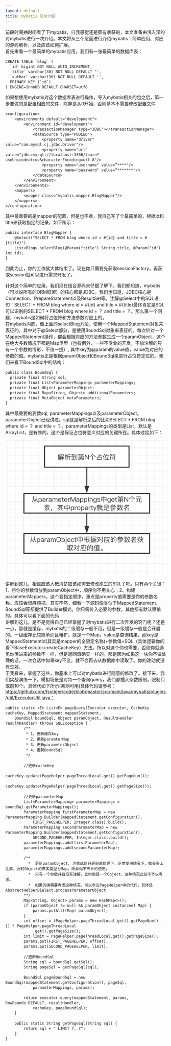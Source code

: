 ```yaml
---
layout: default
title: Mybatis 简单介绍
---
```

前段时间抽时间看了下mybatis，自我感觉还是颇有收获的，本文准备由浅入深的对mybatis进行一次介绍。本文将从三个层面进行介绍mybatis：简单应用、对应的源码解析，以及应该如何扩展。  
首先来看一个最简单的mybatis应用。我们有一张最简单的数据库表：

    CREATE TABLE `blog` (
      `id` bigint NOT NULL AUTO_INCREMENT,
      `title` varchar(30) NOT NULL DEFAULT '',
      `author` varchar(30) NOT NULL DEFAULT '',
      PRIMARY KEY (`id`)
    ) ENGINE=InnoDB DEFAULT CHARSET=utf8

如果想使用mybatis对这个数据库表进行操作，导入mybatis相关的包之后，第一步要做的是配置相应的文件，除非是从0开始，否则基本不需要修改配置文件

    <configuration>
        <environments default="development">
            <environment id="development">
                <transactionManager type="JDBC"></transactionManager>
                <dataSource type="POOLED">
                    <property name="driver" value="com.mysql.cj.jdbc.Driver"/>
                    <property name="url" value="jdbc:mysql://localhost:3306/learn?useUnicode=true&characterEncoding=utf-8"/>
                    <property name="username" value=”****"/>
                    <property name="password" value=“*******"/>
                </dataSource>
            </environment>
        </environments>
        <mappers>
            <mapper class="mybatis.mapper.BlogMapper"/>
        </mappers>
    </configuration>

其中最重要的是mapper的配置，但是也不难，我自己写了个最简单的，根据id和title来获取指定的记录，如下所示：

    public interface BlogMapper {
        @Select("SELECT * FROM blog where id = #{id} and title = #{title}")
        List<Blog> selectBlog(@Param("title") String title, @Param("id") int id);
    }
    
到此为止，你的工作就大体结束了。现在你只需要先获取sessionFactory，再获取session就可以进行需求开发了。

针对这个简单的应用，我们现在结合源码来仔细了解下。我们都知道，mybatis（可以说所有的ORM框架）的核心都是JDBC。我们也知道，JDBC核心是Connection、PrepareStatement以及ResultSet等。注解@Select中的SQL语句：SELECT * FROM blog where id = #{id} and title = #{title}最终肯定是SQL可以识别的SELECT * FROM blog where id = ？ and title = ？。那么第一个问题，mybatis是如何将占位符和方法参数对应上的。  
在mybatis内部，像上面的selectBlog方法，使用一个MappedStatement对象来表征的，其中对于@Select部分，是使用BoundSql对象来表征的。每次针对一个MappedStatement操作，都会根据对应的方法参数生成一个paramObject，这个在绝大多数情况下都是Map类型（也有例外，一些不专业的开发，不加注解的只有一个参数的情形，不值一提）, 其中key为@param的value值，value为对应的参数的值。mybatis正是根据paramObject和BoundSql来进行占位符定位的。我们来看下BoundSql中的结构：

    public class BoundSql {
      private final String sql;
      private final List<ParameterMapping> parameterMappings;
      private final Object parameterObject;
      private final Map<String, Object> additionalParameters;
      private final MetaObject metaParameters;
    }
    
其中最重要的要数sql, parameterMappings以及parameterObject。parameterObject已经讲过。sql就是解析之后的比如SELECT * FROM blog where id = ？ and title = ？。parameterMappings的类型是List，默认是ArrayList，是有序的，这个是保证占位符意义对应的关键所在。具体过程如下：  

![GitHub](https://raw.githubusercontent.com/fsxtiger/picture/master/code/mybatis%E7%AE%80%E5%8D%95%E5%88%86%E6%9E%901.jpg "GitHub,Social Coding")

讲解到这儿，相信应该大概清楚应该如何去修改原生的SQL了吧。只有两个关键：1、将你的参数值放到paramObject中，顺序你不用关心；2、构建parameterMappers，这个要指定顺序，重点是property值需要是你的参数名称。应该会很麻烦把，其实不然，细看一下源码像类似于MappedStatement、BoundSql等都提供了Builder模式，你只需传入必要的参数，其他都有默认赋值的。具体可以看下面的代码  
讲解到这儿，是不是觉得自己已经掌握了对mybatis进行二次开发的窍门呢？还差一点，那就是缓存，mybatis的二级缓存一般不用，但是一级缓存一般是会开启的。一级缓存比较简单而且粗犷。就是一个Map，value是查询结果，而key是MappedStatmentId(其实是mapper的全限定名称)+参数值+SQL（具体逻辑你的看下BaseExecutor.createCacheKey）方法。所以对这个你也需要，否则你就遇见你传进来的参数不一样，但是返回值确实一样的。那是因为如果这一块你不做处理的话，一次会话中如果key不变，就不会再去从数据库中读取了。你的改动就没有生效。  
于我看来，掌握了这些，你基本上可以对mybatis进行随意的修改了。接下来，我们实战演练一下。模拟场景是对每一个查询query，我们都插入条数限制，限制只取前10个。具体代如下所示(亲测可用)具体代码请参考：https://github.com/fsxtiger/code/blob/master/src/main/java/mybatis/plugins/util/ExecutorUtil.java：

    public static <E> List<E> pageQuery(Executor executor, CacheKey cacheKey, MappedStatement mappedStatement, 
        BoundSql boundSql, Object paramObject, ResultHandler resultHandler) throws SQLException {
            /**
             * 1、更新缓存key
             * 2、更新paramterMap
             * 3、更新parameterObject
             * 4、更新BoundSql
             */
    
            //更新cacheKey
            cacheKey.update(PageHelper.pageThreadLocal.get().getPageNum());
            cacheKey.update(PageHelper.pageThreadLocal.get().getPageSize());
    
            //更新parameterMap
            List<ParameterMapping> parameterMappings =  boundSql.getParameterMappings();
            ParameterMapping firstParameterMap = new ParameterMapping.Builder(mappedStatement.getConfiguration(), 
                FIRST_PAGEHELPER, Integer.class).build();
            ParameterMapping secondParameterMap = new ParameterMapping.Builder(mappedStatement.getConfiguration(), 
                SECOND_PAGEHELPER, Integer.class).build();
            parameterMappings.add(firstParameterMap);
            parameterMappings.add(secondParameterMap);
    
            /**
              *  更新paramObject, 注意此处只是简单处理下，正常使用情况下，都会带上注解，此时Object的真实类型为Map。除非你不专业的使用，
              *  只有一个参数并且没有注解，此时但是一个Object，这种情况此处不予以考虑。
              *  如果的确需要考虑这种情况，可以参见PageHelper中的代码，具体是AbstractHelperDialect.processParameterObject
            **/  
            Map<String, Object> params = new HashMap<>();
            if (paramObject != null && paramObject instanceof Map) {
                params.putAll((Map) paramObject);
            }
            int offset = (PageHelper.pageThreadLocal.get().getPageNum() - 1) * PageHelper.pageThreadLocal
                .get().getPageSize();
            int limit = PageHelper.pageThreadLocal.get().getPageSize();
            params.put(FIRST_PAGEHELPER, offset);
            params.put(SECOND_PAGEHELPER, limit);
    
            //更新BoundSql
            String sql = boundSql.getSql();
            String pageSql = getPageSql(sql);
    
            BoundSql pageBoundSql = new BoundSql(mappedStatement.getConfiguration(), pageSql, 
                parameterMappings, params);
    
            return executor.query(mappedStatement, params, RowBounds.DEFAULT, resultHandler, 
                cacheKey, pageBoundSql);
        }
    
        public static String getPageSql(String sql) {
            return sql + " LIMIT ?, ?";
        }
    }
    
